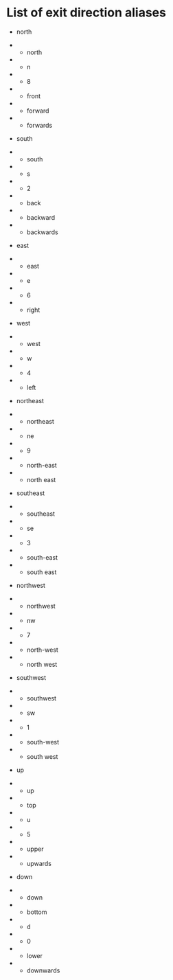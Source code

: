 # List of exit direction aliases

- north
- - north
- - n
- - 8 
- - front
- - forward
- - forwards

- south
- - south
- - s
- - 2
- - back
- - backward
- - backwards

- east
- - east
- - e
- - 6
- - right

- west
- - west
- - w
- - 4
- - left

- northeast
- - northeast
- - ne
- - 9
- - north-east
- - north east

- southeast
- - southeast
- - se
- - 3
- - south-east
- - south east

- northwest
- - northwest
- - nw
- - 7
- - north-west
- - north west

- southwest
- - southwest
- - sw
- - 1
- - south-west
- - south west

- up
- - up
- - top
- - u
- - 5
- - upper
- - upwards

- down
- - down
- - bottom
- - d
- - 0
- - lower
- - downwards